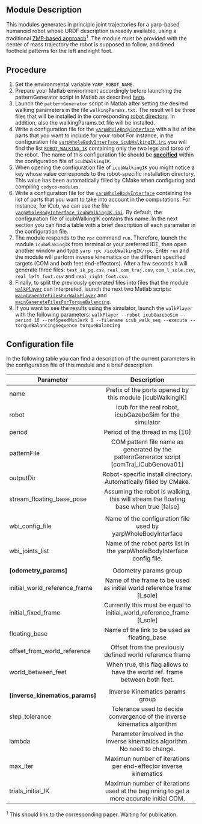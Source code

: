 ## Module Description

This modules generates in principle joint trajectories for a yarp-based humanoid robot whose URDF description is readily available, using a traditional [ZMP-based approach]()<sup>1</sup>. The module must be provided with the center of mass trajectory the robot is supposed to follow, and timed foothold patterns for the left and right foot.

## Procedure
1. Set the environmental variable `YARP_ROBOT_NAME`.
2. Prepare your Matlab environment accordingly before launching the patternGenerator script in Matlab as described [here](https://github.com/robotology/codyco-modules/tree/newModule/icubWalkingIK/src/modules/icubWalkingIK/app/scripts).
3. Launch the `patternGenerator` script in Matlab after setting the desired walking parameters in the file `walkingParams.txt`. The result will be three files that will be installed in the corresponding [robot directory](http://www.yarp.it/yarp_data_dirs.html#datafiles_contextsrobots). In addition, also the walkingParams.txt file will be installed.
4. Write a configuration file for the [`yarpWholeBodyInterface`](https://github.com/robotology/yarp-wholebodyinterface) with a list of the parts that you want to include for your robot For instance, in the configuration file [`yarpWholeBodyInterface_icubWalkingIK.ini`](https://github.com/robotology/yarp-wholebodyinterface/blob/master/app/robots/icubGazeboSim/yarpWholeBodyInterface_icubWalkingIK.ini) you will find the list [`ROBOT_WALKING_IK`](https://github.com/robotology/yarp-wholebodyinterface/blob/master/app/robots/icubGazeboSim/yarpWholeBodyInterface_icubWalkingIK.ini#L86) containing only the two legs and torso of the robot. The name of this configuration file should be [**specified**](https://github.com/robotology/codyco-modules/blob/newModule/icubWalkingIK/src/modules/icubWalkingIK/app/robots/icubGazeboSim/iCubWalkingIKModule.ini.in#L9) within the configuration file of `icubWalkingIK`. 
5. When opening the configuration file of `icubWalkingIK` you might notice a key whose value corresponds to the robot-specific installation directory. This value has been automatically filled by CMake when configuring and compiling `codyco-modules`. 
6. Write a configuration file for the [`yarpWholeBodyInterface`](https://github.com/robotology/yarp-wholebodyinterface) containing the list of parts that you want to take into account in the computations. For instance, for iCub, we can use the file [`yarpWholeBodyInterface_icubWalkingIK.ini`](https://github.com/robotology/codyco-modules/blob/newModule/icubWalkingIK/src/modules/icubWalkingIK/app/robots/icubGazeboSim/iCubWalkingIKModule.ini.in). By default, the configuration file of icubWalkingIK contains this name. In the next section you can find a table with a brief description of each parameter in the configuration file. 
7. The module responds to the `rpc` command `run`. Therefore, launch the module `icubWlakingIK` from terminal or your preferred IDE, then open another window and type `yarp rpc /icubWalkingIK/rpc`. Enter `run` and the module will perform inverse kinematics on the different specified targets (COM and both feet end-effectors). After a few seconds it will generate three files: `test_ik_pg.csv`, `real_com_traj.csv`, `com_l_sole.csv`, `real_left_foot.csv` and `real_right_foot.csv`. 
8. Finally, to split the previously generated files into files that the module [`walkPlayer`](https://github.com/robotology/codyco-modules/tree/master/src/modules/walkPlayer) can interpreted, launch the next two Matlab scripts: [`mainGenerateFilesForWalkPlayer`](https://github.com/robotology/codyco-modules/blob/newModule/icubWalkingIK/src/modules/icubWalkingIK/app/scripts/mainGenerateFilesForWalkPlayer.m) and [`mainGenerateFilesForTorqueBalancing`](https://github.com/robotology/codyco-modules/blob/newModule/icubWalkingIK/src/modules/icubWalkingIK/app/scripts/mainGenerateFilesForTorqueBalancing.m).
9. If you want to see the results using the simulator, launch the `walkPlayer` with the following parameters:
`walkPlayer --robot icubGazeboSim --period 10 --refSpeedMinJerk 0 --filename icub_walk_seq --execute --torqueBalancingSequence torqueBalancing`

## Configuration file 
In the following table you can find a description of the current parameters in the configuration file of this module and a brief description.

| Parameter                      | Description                                                                             |
| -------------------------------|:---------------------------------------------------------------------------------------:|
|name                            |Prefix of the ports opened by this module [icubWalkingIK]                                |
|robot                           |icub for the real robot, icubGazeboSim for the simulator                                 |
|period                          |Period of the thread in ms [10]                                                          |
|patternFile                     |COM pattern file name as generated by the patternGenerator script [comTraj_iCubGenova01] |
|outputDir                       |Robot-specific install directory. Automatically filled by CMake.                         |
|stream_floating_base_pose       |Assuming the robot is walking, this will stream the floating base when true [false]      |
|                                |                                                                                         |
|wbi_config_file                 |Name of the configuration file used by yarpWholeBodyInterface                            |
|wbi_joints_list                 |Name of the robot parts list in the yarpWholeBodyInterface config file.                  |
|                                |                                                                                         |
|**[odometry_params]**           |Odometry params group                                                                    |
|initial_world_reference_frame   |Name of the frame to be used as initial world reference frame [l_sole]                   |
|initial_fixed_frame             |Currently this must be equal to initial_world_reference_frame [l_sole]                   |
|floating_base                   |Name of the link to be used as floating_base                                             |
|offset_from_world_reference     |Offset from the previously defined world reference frame                                 |
|world_between_feet              |When true, this flag allows to have the world ref. frame between both feet.              |
|                                |                                                                                         |
|**[inverse_kinematics_params]** |Inverse Kinematics params group                                                          |
|step_tolerance                  |Tolerance used to decide convergence of the inverse kinematics algorithm                 |
|lambda                          |Parameter involved in the inverse kinematics algorithm. No need to change.               |
|max_iter                        |Maximun number of iterations per end-effector inverse kinematics                         |
|trials_initial_IK               |Maximun number of iterations used at the beginning to get a more accurate initial COM.   |




<sup>1</sup> This should link to the corresponding paper. Waiting for publication. 
